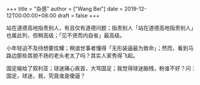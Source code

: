 +++
title = "杂感"
author = ["Wang Bei"]
date = 2019-12-12T00:00:00+08:00
draft = false
+++

站在道德高地指责别人，有且仅有道德问题；指责别人「站在道德高地指责别人」也属此列，但稍高级；「见不贤而内自省」最高级。

小年轻迫不及待想要炫耀；稍谙世事者懂得「无形装逼最为致命」；然而，看到马路边那些其貌不扬的老头老太了吗？其实人家秀得飞起。

国足输给了叙利亚；球迷痛心疾首，大骂国足；我觉得球迷脑残，粉谁不好？问：国足，球迷，我，究竟谁是傻逼？
